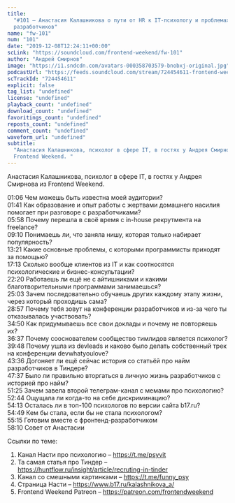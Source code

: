 ```yaml
---
title:
  "#101 – Анастасия Калашникова о пути от HR к IT-психологу и проблемах
  разработчиков"
name: "fw-101"
num: "101"
date: "2019-12-08T12:24:11+00:00"
scLink: "https://soundcloud.com/frontend-weekend/fw-101"
author: "Андрей Смирнов"
image: "https://i1.sndcdn.com/avatars-000358703579-bnobxj-original.jpg"
podcastUrl: "https://feeds.soundcloud.com/stream/724454611-frontend-weekend-fw-101.m4a"
scTrackId: "724454611"
explicit: false
tag_list: "undefined"
license: "undefined"
playback_count: "undefined"
download_count: "undefined"
favoritings_count: "undefined"
reposts_count: "undefined"
comment_count: "undefined"
waveform_url: "undefined"
subtitle:
  "Анастасия Калашникова, психолог в сфере IT, в гостях у Андрея Смирнова из
  Frontend Weekend. "
---
```


Анастасия Калашникова, психолог в сфере IT, в гостях у Андрея Смирнова из
Frontend Weekend.

<timecode sec="66">01:06</timecode> Чем можешь быть известна моей аудитории?
<br><timecode sec="101">01:41</timecode> Как образование и опыт работы с
жертвами домашнего насилия помогает при разговоре с разработчиками?
<br><timecode sec="358">05:58</timecode> Почему перешла в своё время с in-house
рекрутмента на freelance? <br><timecode sec="550">09:10</timecode> Понимаешь ли,
что заняла нишу, которая только набирает популярность?
<br><timecode sec="801">13:21</timecode> Какие основные проблемы, с которыми
программисты приходят за помощью? <br><timecode sec="1033">17:13</timecode>
Сколько вообще клиентов из IT и как соотносятся психологические и
бизнес-консультации? <br><timecode sec="1340">22:20</timecode> Работаешь ли ещё
не с айтишниками и какими благотворительными программами занимаешься?
<br><timecode sec="1503">25:03</timecode> Зачем последовательно обучаешь других
каждому этапу жизни, через который проходишь сама?
<br><timecode sec="1737">28:57</timecode> Почему тебя зовут на конференции
разработчиков и из-за чего ты отказывалась участвовать?
<br><timecode sec="2090">34:50</timecode> Как придумываешь все свои доклады и
почему не повторяешь их? <br><timecode sec="2197">36:37</timecode> Почему
сооснователем сообщество тимлидов является психолог?
<br><timecode sec="2388">39:48</timecode> Почему ушла из devleads и каково было
делать собственный трек на конференции devwhatyoulove?
<br><timecode sec="2616">43:36</timecode> Догоняет ли ещё сейчас история со
статьёй про найм разработчиков в Тиндере?
<br><timecode sec="2857">47:37</timecode> Было ли правильно вторгаться в личную
жизнь разработчиков с историей про найм?
<br><timecode sec="3085">51:25</timecode> Зачем завела второй телеграм-канал с
мемами про психологию? <br><timecode sec="3164">52:44</timecode> Ощущала ли
когда-то на себе дискриминацию? <br><timecode sec="3253">54:13</timecode>
Осталась ли в топ-100 психологов по версии сайта b17.ru?
<br><timecode sec="3289">54:49</timecode> Кем бы стала, если бы не стала
психологом? <br><timecode sec="3315">55:15</timecode> Готовим вместе с
фронтенд-разработчиком <br><timecode sec="3490">58:10</timecode> Совет от
Анастасии

Ссылки по теме:

1. Канал Насти про психологию – <https://t.me/psyvit>
2. Та самая статья про Тиндер –
   <https://huntflow.ru/insight/article/recruting-in-tinder>
3. Канал со смешными картинками – <https://t.me/funny_psy>
4. Страница Насти – <https://www.b17.ru/kalashnikova_a/>
5. Frontend Weekend Patreon – <https://patreon.com/frontendweekend>
